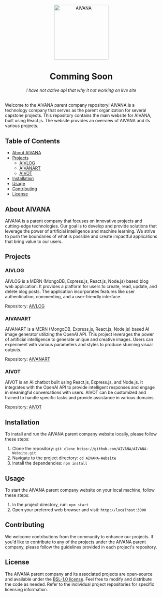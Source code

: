 <p align="center">      
  <img width="180" src="https://aivart.vercel.app/assets/logo-76f396b8.png" alt="AIVANA">
  <h1 align="center">Comming Soon</h1>
  <h6 align='center'>I have not active api that why it not working on live site</h6>
</p>

Welcome to the AIVANA parent company repository! AIVANA is a technology company that serves as the parent organization for several capstone projects. This repository contains the main website for AIVANA, built using React.js. The website provides an overview of AIVANA and its various projects.

## Table of Contents

- [About AIVANA](#about-aivana)
- [Projects](#projects)
  - [AIVLOG](#aivlog)
  - [AIVANART](#aivanart)
  - [AIVOT](#aivot)
- [Installation](#installation)
- [Usage](#usage)
- [Contributing](#contributing)
- [License](#license)

## About AIVANA

AIVANA is a parent company that focuses on innovative projects and cutting-edge technologies. Our goal is to develop and provide solutions that leverage the power of artificial intelligence and machine learning. We strive to push the boundaries of what is possible and create impactful applications that bring value to our users.

## Projects

### AIVLOG

AIVLOG is a MERN (MongoDB, Express.js, React.js, Node.js) based blog web application. It provides a platform for users to create, read, update, and delete blog posts. The application incorporates features like user authentication, commenting, and a user-friendly interface.

Repository: [AIVLOG](https://github.com/AIVANA/AIVLOG)

### AIVANART

AIVANART is a MERN (MongoDB, Express.js, React.js, Node.js) based AI image generator utilizing the OpenAI API. This project leverages the power of artificial intelligence to generate unique and creative images. Users can experiment with various parameters and styles to produce stunning visual outputs.

Repository: [AIVANART](https://github.com/AIVANA/AIVANART)

### AIVOT

AIVOT is an AI chatbot built using React.js, Express.js, and Node.js. It integrates with the OpenAI API to provide intelligent responses and engage in meaningful conversations with users. AIVOT can be customized and trained to handle specific tasks and provide assistance in various domains.

Repository: [AIVOT](https://github.com/20sunny/AIVANA)

## Installation

To install and run the AIVANA parent company website locally, please follow these steps:

1. Clone the repository: `git clone https://github.com/AIVANA/AIVANA-Website.git`
2. Navigate to the project directory: `cd AIVANA-Website`
3. Install the dependencies: `npm install`

## Usage

To start the AIVANA parent company website on your local machine, follow these steps:

1. In the project directory, run: `npm start`
2. Open your preferred web browser and visit: `http://localhost:3000`

## Contributing

We welcome contributions from the community to enhance our projects. If you'd like to contribute to any of the projects under the AIVANA parent company, please follow the guidelines provided in each project's repository.

## License

The AIVANA parent company and its associated projects are open-source and available under the [BSL-1.0 license](./LICENSE). Feel free to modify and distribute the code as needed. Refer to the individual project repositories for specific licensing information.

